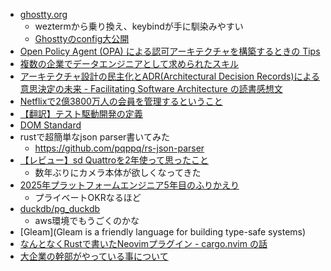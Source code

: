 

- [ghostty.org](https://ghostty.org/)
  - weztermから乗り換え、keybindが手に馴染みやすい
  - [Ghosttyのconfig大公開](https://zenn.dev/koya_iwamura/articles/65e4fbb747bcd2)
- [Open Policy Agent (OPA) による認可アーキテクチャを構築するときの Tips](https://qiita.com/caunu-s/items/e5d29088bd391c47824f)
- [複数の企業でデータエンジニアとして求められたスキル](https://www.yasuhisay.info/entry/2024/04/29/190206)
- [アーキテクチャ設計の民主化とADR(Architectural Decision Records)による意思決定の未来 - Facilitating Software Architecture の読書感想文](https://syu-m-5151.hatenablog.com/entry/2024/12/31/232546)
- [Netflixで2億3800万人の会員を管理するということ](https://www.infoq.com/jp/articles/managing-memberships-netflix/)
- [【翻訳】テスト駆動開発の定義](https://t-wada.hatenablog.jp/entry/canon-tdd-by-kent-beck)
- [DOM Standard](https://dom.spec.whatwg.org/)
- rustで超簡単なjson parser書いてみた
    - https://github.com/pqppq/rs-json-parser
- [【レビュー】sd Quattroを2年使って思ったこと](https://note.com/plnra/n/ne7b67620c28c)  
    - 数年ぶりにカメラ本体が欲しくなってきた
- [2025年プラットフォームエンジニア5年目のふりかえり](https://toshi0607.com/review/5th-year-of-platform-engineer/) 
    - プライベートOKRなるほど
- [duckdb/pg_duckdb](https://github.com/duckdb/pg_duckdb)
    - aws環境でもうごくのかな
- [Gleam](Gleam is a friendly language for building type-safe systems) 
- [なんとなくRustで書いたNeovimプラグイン - cargo.nvim の話](https://syu-m-5151.hatenablog.com/entry/2025/01/15/110831)
- [大企業の幹部がやっている事について](https://kumagi.hatenablog.com/entry/what-executives-do)
